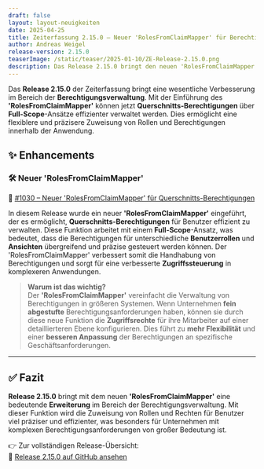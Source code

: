 ```yaml
---
draft: false
layout: layout-neuigkeiten
date: 2025-04-25
title: Zeiterfassung 2.15.0 – Neuer 'RolesFromClaimMapper' für Berechtigungsmanagement
author: Andreas Weigel
release-version: 2.15.0
teaserImage: /static/teaser/2025-01-10/ZE-Release-2.15.0.png
description: Das Release 2.15.0 bringt den neuen 'RolesFromClaimMapper' zur erweiterten Handhabung von Querschnitts-Berechtigungen mit Full-Scope-Unterstützung.
---
```


Das **Release 2.15.0** der Zeiterfassung bringt eine wesentliche Verbesserung im Bereich der **Berechtigungsverwaltung**. Mit der Einführung des **'RolesFromClaimMapper'** können jetzt **Querschnitts-Berechtigungen** über **Full-Scope**-Ansätze effizienter verwaltet werden. Dies ermöglicht eine flexiblere und präzisere Zuweisung von Rollen und Berechtigungen innerhalb der Anwendung.

<!-- more -->

## ✨ Enhancements

### 🛠️ Neuer 'RolesFromClaimMapper'

🔗 [#1030 – Neuer 'RolesFromClaimMapper' für Querschnitts-Berechtigungen](https://github.com/urlaubsverwaltung/zeiterfassung/pull/1030)

In diesem Release wurde ein neuer **'RolesFromClaimMapper'** eingeführt, der es ermöglicht, **Querschnitts-Berechtigungen** für Benutzer effizient zu verwalten. Diese Funktion arbeitet mit einem **Full-Scope**-Ansatz, was bedeutet, dass die Berechtigungen für unterschiedliche **Benutzerrollen** und **Ansichten** übergreifend und präzise gesteuert werden können. Der 'RolesFromClaimMapper' verbessert somit die Handhabung von Berechtigungen und sorgt für eine verbesserte **Zugriffssteuerung** in komplexeren Anwendungen.

> **Warum ist das wichtig?**  
Der **'RolesFromClaimMapper'** vereinfacht die Verwaltung von Berechtigungen in größeren Systemen. Wenn Unternehmen **fein abgestufte** Berechtigungsanforderungen haben, können sie durch diese neue Funktion die **Zugriffsrechte** für ihre Mitarbeiter auf einer detaillierteren Ebene konfigurieren. Dies führt zu **mehr Flexibilität** und einer **besseren Anpassung** der Berechtigungen an spezifische Geschäftsanforderungen.

---

## ✅ Fazit

**Release 2.15.0** bringt mit dem neuen **'RolesFromClaimMapper'** eine bedeutende **Erweiterung** im Bereich der Berechtigungsverwaltung. Mit dieser Funktion wird die Zuweisung von Rollen und Rechten für Benutzer viel präziser und effizienter, was besonders für Unternehmen mit komplexen Berechtigungsanforderungen von großer Bedeutung ist.

👉 Zur vollständigen Release-Übersicht:  
🔗 [Release 2.15.0 auf GitHub ansehen](https://github.com/urlaubsverwaltung/zeiterfassung/releases/tag/zeiterfassung-2.15.0)
